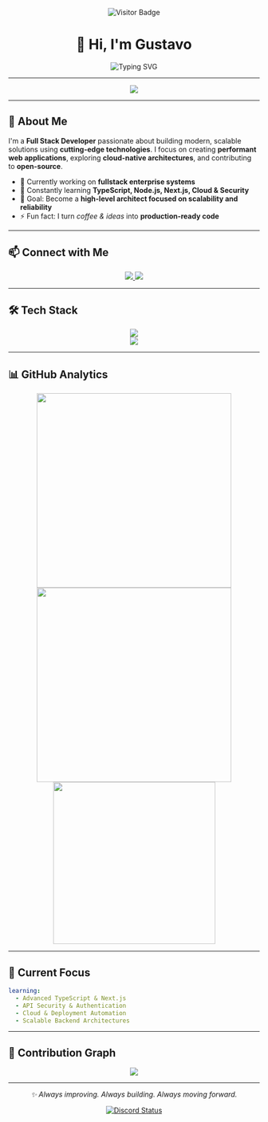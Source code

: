 <div align="center">
  
![Visitor Badge](https://visitor-badge.laobi.icu/badge?page_id=triallure.triallure)
  
# 👋 Hi, I'm Gustavo
  
<img src="https://readme-typing-svg.herokuapp.com/?font=Fira+Code&size=32&pause=1000&center=true&vCenter=true&width=600&lines=Full+Stack+Developer;Cloud+Enthusiast;Open+Source+Contributor;Always+Learning+%F0%9F%9A%80" alt="Typing SVG" />
  
</div>

---

<p align="center">
  <a href="https://discord.com/users/964439680160522250">
    <img src="https://lanyard.cnrad.dev/api/964439680160522250?theme=dark&borderRadius=10px" />
  </a>
</p>

---

## 🚀 About Me

I'm a **Full Stack Developer** passionate about building modern, scalable solutions using **cutting-edge technologies**. I focus on creating **performant web applications**, exploring **cloud-native architectures**, and contributing to **open-source**.

- 🔭 Currently working on **fullstack enterprise systems**
- 🌱 Constantly learning **TypeScript, Node.js, Next.js, Cloud & Security**
- 🎯 Goal: Become a **high-level architect focused on scalability and reliability**
- ⚡ Fun fact: I turn _coffee & ideas_ into **production-ready code**

---

## 📫 Connect with Me

<p align="center">
  <a href="https://discord.com/users/964439680160522250">
    <img src="https://img.shields.io/badge/Discord-triallure-5865F2?style=for-the-badge&logo=discord&logoColor=white" />
  </a>
  <a href="mailto:zgustovo13365@gmail.com">
    <img src="https://img.shields.io/badge/Email-Contact_Me-D14836?style=for-the-badge&logo=gmail&logoColor=white" />
  </a>
</p>

---

## 🛠 Tech Stack

<p align="center">
  <img src="https://skillicons.dev/icons?i=js,ts,react,nextjs,nodejs,express,php,laravel,java,cs,cpp,python" />
  <br/>
  <img src="https://skillicons.dev/icons?i=postgres,mysql,mongodb,docker,linux,git,github,figma,vscode,tailwind" />
</p>

---

## 📊 GitHub Analytics

<p align="center">
  <img width="390" src="https://github-readme-streak-stats.herokuapp.com/?user=triallure&theme=dark&hide_border=true" />
  <img width="390" src="https://github-readme-stats.vercel.app/api?username=triallure&show_icons=true&theme=dark&hide_border=true&rank_icon=github" />
  <br/>
  <img width="325" src="https://github-readme-stats.vercel.app/api/top-langs/?username=triallure&layout=compact&theme=dark&hide_border=true" />
</p>

---

## 🧠 Current Focus

```yaml
learning:
  - Advanced TypeScript & Next.js
  - API Security & Authentication
  - Cloud & Deployment Automation
  - Scalable Backend Architectures
```

---

## 🐍 Contribution Graph

<p align="center">
  <img src="https://raw.githubusercontent.com/triallure/triallure/output/github-contribution-grid-snake.svg" />
</p>

---

<p align="center"><i>✨ Always improving. Always building. Always moving forward.</i></p>

<p align="center">
  <a href="https://discord.com/users/964439680160522250">
    <img src="https://lanyard.cnrad.dev/api/964439680160522250?theme=dark&borderRadius=10px" alt="Discord Status"/>
  </a>
</p>
